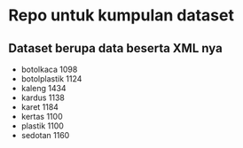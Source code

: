 # Repo untuk kumpulan dataset
Dataset berupa data beserta XML nya
---
- botolkaca 1098
- botolplastik 1124
- kaleng 1434
- kardus 1138
- karet 1184
- kertas 1100
- plastik 1100
- sedotan 1160
